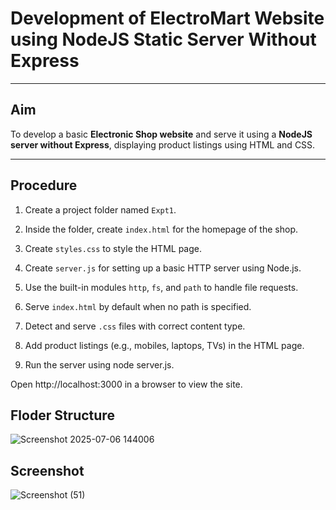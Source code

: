 # Development of ElectroMart Website using NodeJS Static Server Without Express

---

## Aim

To develop a basic **Electronic Shop website** and serve it using a **NodeJS server without Express**, displaying product listings using HTML and CSS.

---

## Procedure

1. Create a project folder named `Expt1`.

2. Inside the folder, create `index.html` for the homepage of the shop.

3. Create `styles.css` to style the HTML page.

4. Create `server.js` for setting up a basic HTTP server using Node.js.

5. Use the built-in modules `http`, `fs`, and `path` to handle file requests.

6. Serve `index.html` by default when no path is specified.

7. Detect and serve `.css` files with correct content type.

8. Add product listings (e.g., mobiles, laptops, TVs) in the HTML page.

9. Run the server using node server.js.

Open http://localhost:3000 in a browser to view the site. 

## Floder Structure
![Screenshot 2025-07-06 144006](https://github.com/user-attachments/assets/3a8f636d-a44a-4399-a952-dd0490078603)

## Screenshot
![Screenshot (51)](https://github.com/user-attachments/assets/3728fb0c-abf2-4d6b-86e0-df493b78ccf3)
